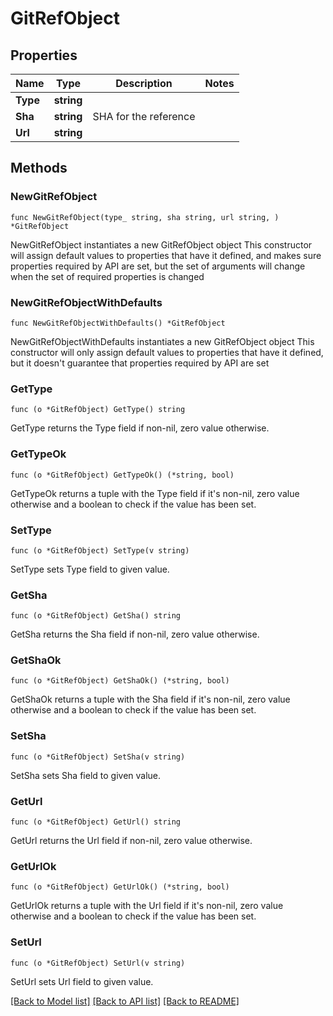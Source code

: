 # GitRefObject

## Properties

Name | Type | Description | Notes
------------ | ------------- | ------------- | -------------
**Type** | **string** |  | 
**Sha** | **string** | SHA for the reference | 
**Url** | **string** |  | 

## Methods

### NewGitRefObject

`func NewGitRefObject(type_ string, sha string, url string, ) *GitRefObject`

NewGitRefObject instantiates a new GitRefObject object
This constructor will assign default values to properties that have it defined,
and makes sure properties required by API are set, but the set of arguments
will change when the set of required properties is changed

### NewGitRefObjectWithDefaults

`func NewGitRefObjectWithDefaults() *GitRefObject`

NewGitRefObjectWithDefaults instantiates a new GitRefObject object
This constructor will only assign default values to properties that have it defined,
but it doesn't guarantee that properties required by API are set

### GetType

`func (o *GitRefObject) GetType() string`

GetType returns the Type field if non-nil, zero value otherwise.

### GetTypeOk

`func (o *GitRefObject) GetTypeOk() (*string, bool)`

GetTypeOk returns a tuple with the Type field if it's non-nil, zero value otherwise
and a boolean to check if the value has been set.

### SetType

`func (o *GitRefObject) SetType(v string)`

SetType sets Type field to given value.


### GetSha

`func (o *GitRefObject) GetSha() string`

GetSha returns the Sha field if non-nil, zero value otherwise.

### GetShaOk

`func (o *GitRefObject) GetShaOk() (*string, bool)`

GetShaOk returns a tuple with the Sha field if it's non-nil, zero value otherwise
and a boolean to check if the value has been set.

### SetSha

`func (o *GitRefObject) SetSha(v string)`

SetSha sets Sha field to given value.


### GetUrl

`func (o *GitRefObject) GetUrl() string`

GetUrl returns the Url field if non-nil, zero value otherwise.

### GetUrlOk

`func (o *GitRefObject) GetUrlOk() (*string, bool)`

GetUrlOk returns a tuple with the Url field if it's non-nil, zero value otherwise
and a boolean to check if the value has been set.

### SetUrl

`func (o *GitRefObject) SetUrl(v string)`

SetUrl sets Url field to given value.



[[Back to Model list]](../README.md#documentation-for-models) [[Back to API list]](../README.md#documentation-for-api-endpoints) [[Back to README]](../README.md)



